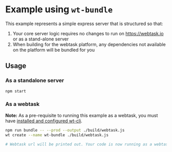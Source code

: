 # Example using `wt-bundle`

This example represents a simple express server that is structured so that:

1. Your core server logic requires no changes to run on https://webtask.io or as a stand-alone server
2. When building for the webtask platform, any dependencies not available on the platform will be bundled for you

## Usage

### As a standalone server

```bash
npm start
```

### As a webtask

**Note:** As a pre-requisite to running this example as a webtask, you must have [installed and configured wt-cli](https://github.com/auth0/wt-cli#setup).

```bash
npm run bundle -- --prod --output ./build/webtask.js
wt create --name wt-bundle ./build/webtask.js

# Webtask url will be printed out. Your code is now running as a webtask at that url.
```
